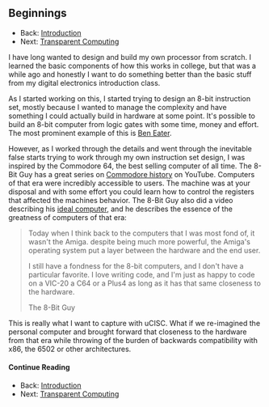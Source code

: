 ## Beginnings

* Back: [Introduction](01_Introduction.md)
* Next: [Transparent Computing](03_Transparent_computing.md)

I have long wanted to design and build my own processor from scratch. I learned
the basic components of how this works in college, but that was a while ago and
honestly I want to do something better than the basic stuff from my digital
electronics introduction class.

As I started working on this, I started trying to design an 8-bit instruction set,
mostly because I wanted to manage the complexity and have something I could actually
build in hardware at some point. It's possible to build an 8-bit computer from logic
gates with some time, money and effort. The most prominent example of this is
[Ben Eater](https://www.youtube.com/playlist?list=PLowKtXNTBypGqImE405J2565dvjafglHU).

However, as I worked through the details and went through the inevitable false starts
trying to work through my own instruction set design, I was inspired by the
Commodore 64, the best selling computer of all time. The 8-Bit Guy has a great series
on [Commodore history](https://www.youtube.com/playlist?list=PLfABUWdDse7Y6LLPlfsHKcvBCgqaudzVY)
on YouTube. Computers of that era were incredibly accessible to users. The machine
was at your disposal and with some effort you could learn how to control the
registers that affected the machines behavior. The 8-Bit Guy also did a video
describing his [ideal computer](https://www.youtube.com/watch?v=ayh0qebfD2g), and he
describes the essence of the greatness of computers of that era:

> Today when I think back to the computers that I was most fond of, it wasn't the
> Amiga. despite being much more powerful, the Amiga's operating system put a layer
> between the hardware and the end user.
>
> I still have a fondness for the 8-bit computers, and I don't have a particular
> favorite. I love writing code, and I'm just as happy to code on a VIC-20 a C64 or
> a Plus4 as long as it has that same closeness to the hardware.
>
> The 8-Bit Guy

This is really what I want to capture with uCISC. What if we re-imagined the personal
computer and brought forward that closeness to the hardware from that era while
throwing of the burden of backwards compatibility with x86, the 6502 or other
architectures.

#### Continue Reading

* Back: [Introduction](01_Introduction.md)
* Next: [Transparent Computing](03_Transparent_computing.md)

